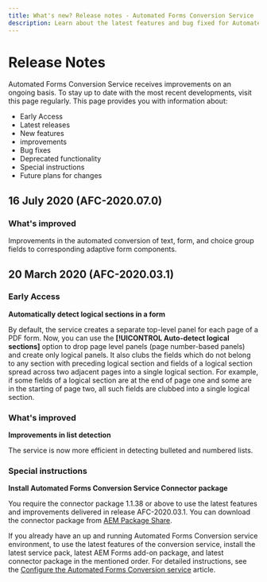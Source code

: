 ```yaml
---
title: What's new? Release notes - Automated Forms Conversion Service
description: Learn about the latest features and bug fixed for Automated Forms Conversion Service 
---
```


# Release Notes

Automated Forms Conversion Service receives improvements on an ongoing basis. To stay up to date with the most recent developments, visit this page regularly. This page provides you with information about:

* Early Access
* Latest releases
* New features
* improvements
* Bug fixes
* Deprecated functionality
* Special instructions
* Future plans for changes


## 16 July 2020 (AFC-2020.07.0)

### What's improved

Improvements in the automated conversion of text, form, and choice group fields to corresponding adaptive form components.  

## 20 March 2020 (AFC-2020.03.1)

### Early Access

**Automatically detect logical sections in a form**

By default, the service creates a separate top-level panel for each page of a PDF form. Now, you can use the **[!UICONTROL Auto-detect logical sections]** option to drop page level panels (page number-based panels) and create only logical panels. It also clubs the fields which do not belong to any section with preceding logical section and fields of a logical section spread across two adjacent pages into a single logical section. For example, if some fields of a logical section are at the end of page one and some are in the starting of page two, all such fields are clubbed into a single logical section. 

### What's improved

**Improvements in list detection**

The service is now more efficient in detecting bulleted and numbered lists. 

### Special instructions

**Install Automated Forms Conversion Service Connector package**

You require the connector package 1.1.38 or above to use the latest features and improvements delivered in release AFC-2020.03.1. You can download the connector package from [AEM Package Share](https://www.adobeaemcloud.com/content/marketplace/marketplaceProxy.html?packagePath=/content/companies/public/adobe/packages/cq650/featurepack/AFCS-Connector-2020.03.1).

If you already have an up and running Automated Forms Conversion service environment, to use the latest features of the conversion service, install the latest service pack, latest AEM Forms add-on package, and latest connector package in the mentioned order. For detailed instructions, see the [Configure the Automated Forms Conversion service](configure-service.md) article.